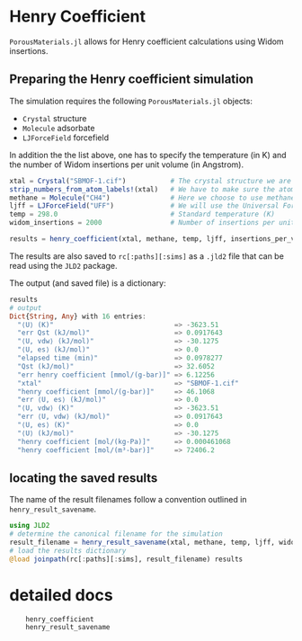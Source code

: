 # Henry Coefficient

`PorousMaterials.jl` allows for Henry coefficient calculations using Widom insertions.

## Preparing the Henry coefficient simulation

The simulation requires the following `PorousMaterials.jl` objects:
* `Crystal` structure
* `Molecule` adsorbate
* `LJForceField` forcefield

In addition the the list above, one has to specify the temperature (in K) and the number of Widom insertions per unit volume (in Angstrom).

```julia
xtal = Crystal("SBMOF-1.cif")           # The crystal structure we are interested in
strip_numbers_from_atom_labels!(xtal)   # We have to make sure the atom species have no numbers appended to them
methane = Molecule("CH4")               # Here we choose to use methane as the adsorbate
ljff = LJForceField("UFF")              # We will use the Universal Force Field (UFF) to calculate the interatomic interactions
temp = 298.0                            # Standard temperature (K)
widom_insertions = 2000                 # Number of insertions per unit volume

results = henry_coefficient(xtal, methane, temp, ljff, insertions_per_volume=widom_insertions)
```

The results are also saved to `rc[:paths][:sims]` as a `.jld2` file that can be read using the `JLD2` package.

The output (and saved file) is a dictionary:

```julia
results
# output
Dict{String, Any} with 16 entries:
  "⟨U⟩ (K)"                              => -3623.51
  "err Qst (kJ/mol)"                     => 0.0917643
  "⟨U, vdw⟩ (kJ/mol)"                    => -30.1275
  "⟨U, es⟩ (kJ/mol)"                     => 0.0
  "elapsed time (min)"                   => 0.0978277
  "Qst (kJ/mol)"                         => 32.6052
  "err henry coefficient [mmol/(g-bar)]" => 6.12256
  "xtal"                                 => "SBMOF-1.cif"
  "henry coefficient [mmol/(g-bar)]"     => 46.1068
  "err ⟨U, es⟩ (kJ/mol)"                 => 0.0
  "⟨U, vdw⟩ (K)"                         => -3623.51
  "err ⟨U, vdw⟩ (kJ/mol)"                => 0.0917643
  "⟨U, es⟩ (K)"                          => 0.0
  "⟨U⟩ (kJ/mol)"                         => -30.1275
  "henry coefficient [mol/(kg-Pa)]"      => 0.000461068
  "henry coefficient [mol/(m³-bar)]"     => 72406.2
```

## locating the saved results

The name of the result filenames follow a convention outlined in `henry_result_savename`.
```julia
using JLD2
# determine the canonical filename for the simulation
result_filename = henry_result_savename(xtal, methane, temp, ljff, widom_insertions)
# load the results dictionary
@load joinpath(rc[:paths][:sims], result_filename) results
```

# detailed docs

```@docs
    henry_coefficient
    henry_result_savename
```
